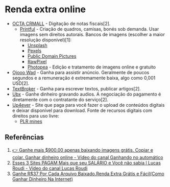 # Renda extra online

- [OCTA CRMALL](https://octa.crmall.com/) - Digitação de notas fiscais[2].
  - [Printful](https://www.printful.com/br) - Criação de quadros, camisas, bonés sob demanda. Usar imagens sem direitos autorais. Bancos de imagens (escolher a maior resolução disponível)[1]:
    - [Unsplash](https://unsplash.com/)
    - [Pexels](https://www.pexels.com/pt-br/)
    - [Public Domain Pictures](https://www.publicdomainpictures.net/en/)
    - [RawPixel](https://www.rawpixel.com/public-domain)
    - [Photopea](https://www.photopea.com/) - Edição e tratamento de imagens online e gratuito
- [Ojooo Wad](https://wad.ojooo.com/) - Ganha para assistir anúncio. Geralmente de poucos segundos e a remuneração é extremamente baixa, algo como 0,001 USD[2].
- [TextBroker](https://www.textbroker.com.br/condicao-de-remuneracao-para-autores) - Ganha para escrever textos, publicar artigos[2].
- [Ubx](https://ubx.ubook.com/) - Ganhe dinheiro gravando audios. A negociação do pagamento é diretamente com o contratante do serviço[2].
- [Up4ever](https://www.upload-4ever.com/) - Site que paga para você fazer o upload de conteúdos digitais e deixar disponível para download. Fonte de recursos digitais com direitos para uso livre:
  - [PLR mines](https://www.plrmines.com/free-ebooks-plr/)



## Referências

1. [👉 Ganhe mais $900.00 apenas baixando imagens grátis. Copiar e colar. Ganhar dinheiro online - Vídeo do canal Ganhando no automático](https://youtu.be/Lbiops7ek3I)
2. [Esses 3 Sites PAGAM Mais que seu SALÁRIO e Você não sabia l Lucas Roudi - Vídeo do canal Lucas Roudi](https://youtu.be/hxBtTaDInbY)
3. [Ganhe R$37 Por Cada Arquivo Baixado.Renda Extra Grátis e Fácil(Como Ganhar Dinheiro Na Internet)](https://youtu.be/--xLVM-UdWY)